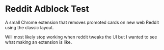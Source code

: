
# Reddit Adblock Test

A small Chrome extension that removes promoted cards on new web Reddit using the classic layout.

Will most likely stop working when reddit tweaks the UI but I wanted to see what making an extension is like.
